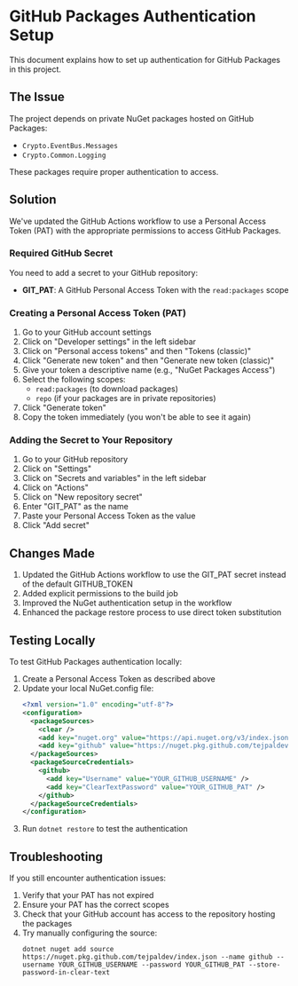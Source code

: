 # GitHub Packages Authentication Setup

This document explains how to set up authentication for GitHub Packages in this project.

## The Issue

The project depends on private NuGet packages hosted on GitHub Packages:
- `Crypto.EventBus.Messages`
- `Crypto.Common.Logging`

These packages require proper authentication to access.

## Solution

We've updated the GitHub Actions workflow to use a Personal Access Token (PAT) with the appropriate permissions to access GitHub Packages.

### Required GitHub Secret

You need to add a secret to your GitHub repository:

- **GIT_PAT**: A GitHub Personal Access Token with the `read:packages` scope

### Creating a Personal Access Token (PAT)

1. Go to your GitHub account settings
2. Click on "Developer settings" in the left sidebar
3. Click on "Personal access tokens" and then "Tokens (classic)"
4. Click "Generate new token" and then "Generate new token (classic)"
5. Give your token a descriptive name (e.g., "NuGet Packages Access")
6. Select the following scopes:
   - `read:packages` (to download packages)
   - `repo` (if your packages are in private repositories)
7. Click "Generate token"
8. Copy the token immediately (you won't be able to see it again)

### Adding the Secret to Your Repository

1. Go to your GitHub repository
2. Click on "Settings"
3. Click on "Secrets and variables" in the left sidebar
4. Click on "Actions"
5. Click on "New repository secret"
6. Enter "GIT_PAT" as the name
7. Paste your Personal Access Token as the value
8. Click "Add secret"

## Changes Made

1. Updated the GitHub Actions workflow to use the GIT_PAT secret instead of the default GITHUB_TOKEN
2. Added explicit permissions to the build job
3. Improved the NuGet authentication setup in the workflow
4. Enhanced the package restore process to use direct token substitution

## Testing Locally

To test GitHub Packages authentication locally:

1. Create a Personal Access Token as described above
2. Update your local NuGet.config file:
   ```xml
   <?xml version="1.0" encoding="utf-8"?>
   <configuration>
     <packageSources>
       <clear />
       <add key="nuget.org" value="https://api.nuget.org/v3/index.json" />
       <add key="github" value="https://nuget.pkg.github.com/tejpaldev/index.json" />
     </packageSources>
     <packageSourceCredentials>
       <github>
         <add key="Username" value="YOUR_GITHUB_USERNAME" />
         <add key="ClearTextPassword" value="YOUR_GITHUB_PAT" />
       </github>
     </packageSourceCredentials>
   </configuration>
   ```
3. Run `dotnet restore` to test the authentication

## Troubleshooting

If you still encounter authentication issues:

1. Verify that your PAT has not expired
2. Ensure your PAT has the correct scopes
3. Check that your GitHub account has access to the repository hosting the packages
4. Try manually configuring the source:
   ```
   dotnet nuget add source https://nuget.pkg.github.com/tejpaldev/index.json --name github --username YOUR_GITHUB_USERNAME --password YOUR_GITHUB_PAT --store-password-in-clear-text
   ```
